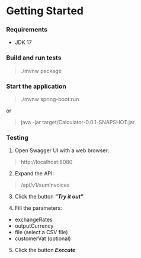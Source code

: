 # Getting Started

### Requirements

* JDK 17

### Build and run tests

> ./mvnw package

### Start the application

> ./mvnw spring-boot:run

or 

> java -jar target/Calculator-0.0.1-SNAPSHOT.jar

### Testing

1. Open Swagger UI with a web browser: 
> http://localhost:8080

2. Expand the API:
> /api/v1/sumInvoices

3. Click the button ***"Try it out"***

4. Fill the parameters:
<ul>
  <li>exchangeRates</li>
  <li>outputCurrency</li>
  <li>file (select a CSV file)</li>
  <li>customerVat (optional)</li>
</ul>

5. Click the button ***Execute***

